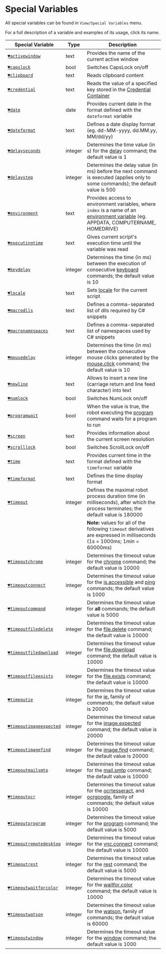 # Special Variables

All special variables can be found in `View/Special Variables` menu.

For a full description of a variable and examples of its usage, click its name.

| Special Variable | Type | Description |
| ---------------- | ----------- | ---------------- |
| [`♥activewindow`](../G1ANT.Addons/Variables/ActiveWindowVariable.md) | text | Provides the name of the current active window |
| [`♥capslock`](../G1ANT.Addons/Variables/CapsLockVariable.md) | bool | Switches CapsLock on/off |
| [`♥clipboard`](../G1ANT.Addons/Variables/ClipboardVariable.md) | text | Reads clipboard content |
| [`♥credential`](../G1ANT.Addons/Variables/CredentialVariable.md) | text | Reads the value of a specified key stored in the [Credential Container](../g1ant.robot-window/auxiliary-windows/credential-container.md) |
| [`♥date`](../G1ANT.Addons/Variables/DateVariable.md) | date | Provides current date in the format defined with the `dateformat` variable |
| [`♥dateformat`](../G1ANT.Addons/Variables/DateFormatVariable.md) | text | Defines a date display format (eg. dd-MM-yyyy, dd.MM.yy, MM\/dd\/yy) |
| [`♥delayseconds`](../G1ANT.Addons/Variables/DelaySecondsVariable.md) | integer | Determines the time value (in s) for the [delay](../G1ANT.Addons/G1ANT.Addon.Core/Commands/DelayCommand.md) command; the default value is 1 |
| [`♥delaystep`](../G1ANT.Addons/Variables/DelayStepVariable.md) | integer | Determines the delay value (in ms) before the next command is executed (applies only to some commands); the default value is 500 |
| [`♥environment`](../G1ANT.Addons/Variables/EnvironmentVariable.md) | text | Provides access to environment variables, where `index` is a name of an [environment variable](environment.md) (eg. APPDATA, COMPUTERNAME, HOMEDRIVE) |
| [`♥executingtime`](../G1ANT.Addons/Variables/ExecutingTimeVariable.md) | text | Gives current script's execution time until the variable was read |
| [`♥keydelay`](../G1ANT.Addons/Variables/KeyDelayVariable.md) | integer | Determines the time (in ms) between the execution of consecutive [keyboard](../G1ANT.Addons/G1ANT.Addon.Core/Commands/KeyboardCommand.md) commands; the default value is 10 |
| [`♥locale`](../G1ANT.Addons/Variables/LocaleVariable.md) | text | Sets [locale](http://download1.parallels.com/SiteBuilder/Windows/docs/3.2/en_US/sitebulder-3.2-win-sdk-localization-pack-creation-guide/30801.htm) for the current script |
| [`♥macrodlls`](../G1ANT.Addons/Variables/MacroDllsVariable.md) | text | Defines a comma-separated list of dlls required by C# snippets |
| [`♥macronamespaces`](../G1ANT.Addons/Variables/MacroNamespacesVariable.md) | text | Defines a comma-separated list of namespaces used by C# snippets |
| [`♥mousedelay`](../G1ANT.Addons/Variables/MouseDelayVariable.md) | integer | Determines the time (in ms) between the consecutive mouse clicks generated by the [mouse.click](../G1ANT.Addons/G1ANT.Addon.Core/Commands/MouseClickCommand.md) command; the default value is 10 |
| [`♥newline`](../G1ANT.Addons/Variables/NewLineVariable.md) | text | Allows to insert a new line (carriage return and line feed character) into text |
| [`♥numlock`](../G1ANT.Addons/Variables/NumLockVariable.md) | bool | Switches NumLock on/off |
| [`♥programwait`](../G1ANT.Addons/Variables/ProgramWaitVariable.md) | bool | When the value is true, the robot executing the [program](../G1ANT.Addons/G1ANT.Addon.Core/Commands/ProgramCommand.md) command waits for a program to run |
| [`♥screen`](../G1ANT.Addons/Variables/ScreenVariable.md) | text | Provides information about the current screen resolution |
| [`♥scrolllock`](../G1ANT.Addons/Variables/ScrollLockVariable.md) | bool | Switches ScrollLock on/off |
| [`♥time`](../G1ANT.Addons/Variables/TimeVariable.md) | text | Provides current time in the format defined with the `timeformat` variable |
| [`♥timeformat`](../G1ANT.Addons/Variables/TimeFormatVariable.md) | text | Defines the time display format |
| [`♥timeout`](../G1ANT.Addons/Variables/TimeoutVariable.md) | integer | Defines the maximal robot process duration time (in milliseconds), after which the process terminates; the default value is 180000 |
|||**Note:** values for all of the following `timeout` derivatives are expressed in milliseconds (1s = 1000ms; 1min = 60000ms) |
| [`♥timeoutchrome`](../G1ANT.Addons/Variables/TimeoutChromeVariable.md) | integer | Determines the timeout value for the [chrome](../G1ANT.Addons/G1ANT.Addon.Core/Commands/ChromeCommand.md) command; the default value is 10000 |
| [`♥timeoutconnect`](../G1ANT.Addons/Variables/TimeoutConnectVariable.md) | integer | Determines the timeout value for the [is.accessible](https://github.com/G1ANT-Robot/G1ANT.Addon/blob/develop/G1ANT.Addon.Net/G1ANT.Addon.Net/Variables/G1ANT.Addon/G1ANT.Addon.Net/G1ANT.Addon.Net/Commands/IsAccessibleCommand.md) and [ping](https://github.com/G1ANT-Robot/G1ANT.Addon/blob/develop/G1ANT.Addon.Net/G1ANT.Addon.Net/Variables/G1ANT.Addon/G1ANT.Addon.Net/G1ANT.Addon.Net/Commands/PingCommand.md) commands; the default value is 1000 |
| [`♥timeoutcommand`](../G1ANT.Addons/Variables/TimeoutCommandVariable.md) | integer | Determines the timeout value for **all** commands; the default value is 5000 |
| [`♥timeoutfiledelete`](../G1ANT.Addons/Variables/TimeoutFileDeleteVariable.md) | integer | Determines the timeout value for the [file.delete](../G1ANT.Addons/G1ANT.Addon.Core/Commands/FileDeleteCommand.md) command; the default value is 10000 |
| [`♥timeoutfiledownload`](../G1ANT.Addons/Variables/TimeoutFileDownloadVariable.md) | integer | Determines the timeout value for the [file.download](../G1ANT.Addons/G1ANT.Addon.Core/Commands/FileDownloadCommand.md) command; the default value is 10000 |
| [`♥timeoutfileexists`](../G1ANT.Addons/Variables/TimeoutFileExistsVariable.md) | integer | Determines the timeout value for the [file.exists](../G1ANT.Addons/G1ANT.Addon.Core/Commands/FileExistsCommand.md) command; the default value is 10000 |
| [`♥timeoutie`](../G1ANT.Addons/G1ANT.Addon.IExplorer/Variables/TimeoutIEVariable.md) | integer | Determines the timeout value for the [ie.](../G1ANT.Addons/G1ANT.Addon.IExplorer/G1ANT.Addon.IExplorer/Addon.md) family of commands; the default value is 20000 |
| [`♥timeoutimageexpected`](../G1ANT.Addons/G1ANT.Addon.Images/Variables/TimeoutImageExpectedVariable.md) | integer | Determines the timeout value for the [image.expected](../G1ANT.Addons/G1ANT.Addon.Images/G1ANT.Addon.Images/Commands/ImageExpectedCommand.md) command; the default value is 20000 |
| [`♥timeoutimagefind`](../G1ANT.Addons/G1ANT.Addon.Images/Variables/TimeoutImageFindVariable.md) | integer | Determines the timeout value for the [image.find](../G1ANT.Addons/G1ANT.Addon.Images/G1ANT.Addon.Images/Commands/ImageFindCommand.md) command; the default value is 20000 |
| [`♥timeoutmailsmtp`](../G1ANT.Addons/G1ANT.Addon.Net/Variables/TimeoutMailSmtpVariable.md) | integer | Determines the timeout value for the [mail.smtp](../G1ANT.Addons/G1ANT.Addon.Net/G1ANT.Addon.Net/Commands/MailSmtpCommand.md) command; the default value is 10000 |
| [`♥timeoutocr`](../G1ANT.Addons/G1ANT.Addon.Ocr.Google/Variables/TimeoutOcrVariable.md) | integer | Determines the timeout value for the [ocrtesseract.](../G1ANT.Addons/G1ANT.Addon.Ocr.Tesseract/G1ANT.Addon.Ocr.Tesseract/Addon.md) and [ocrgoogle.](../G1ANT.Addons/G1ANT.Addon.Ocr.Google/G1ANT.Addon.Ocr.Google/Addon.md) family of commands; the default value is 10000 |
| [`♥timeoutprogram`](../G1ANT.Addons/Variables/TimeoutProgramVariable.md) | integer | Determines the timeout value for the [program](../G1ANT.Addons/G1ANT.Addon.Core/Commands/ProgramCommand.md) command; the default value is 5000 |
| [`♥timeoutremotedesktop`](../G1ANT.Addons/G1ANT.Addon.Net/Variables/TimeoutRemoteDesktopVariable.md) | integer | Determines the timeout value for the [vnc.connect](../G1ANT.Addons/G1ANT.Addon.Net/G1ANT.Addon.Net/Commands/VncConnectCommand.md) command; the default value is 10000 |
| [`♥timeoutrest`](../G1ANT.Addons/G1ANT.Addon.Net/Variables/TimeoutRestVariable.md) | integer | Determines the timeout value for the [rest](../G1ANT.Addons/G1ANT.Addon.Net/G1ANT.Addon.Net/Commands/RestCommand.md) command; the default value is 5000 |
| [`♥timeoutwaitforcolor`](../G1ANT.Addons/Variables/TimeoutWaitForColorVariable.md) | integer | Determines the timeout value for the [waitfor.color](https://github.com/G1ANT-Robot/G1ANT.Addon.Core/blob/develop/G1ANT.Addon.Core/Variables/G1ANT.Language/G1ANT.Addon.Core/Commands/WaitforColorCommand.cs) command; the default value is 10000 |
| [`♥timeoutwatson`](../G1ANT.Addons/G1ANT.Addon.Watson/Variables/TimeoutWatsonVariable.md) | integer | Determines the timeout value for the [watson.](../G1ANT.Addons/G1ANT.Addon.Watson/G1ANT.Addon.Watson/Addon.md) family of commands; the default value is 60000 |
| [`♥timeoutwindow`](../G1ANT.Addons/Variables/TimeoutWindowVariable.md) | integer | Determines the timeout value for the [window](../G1ANT.Addons/G1ANT.Addon.Core/Commands/WindowCommand.md) command; the default value is 1000 |
